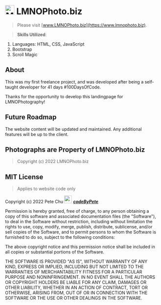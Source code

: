 # <img src='https://www.lmnophoto.biz/pics/mermaid_camera.gif' alt='Mermaid Camera logo' width='30'> LMNOPhoto.biz

>Please visit [www.LMNOPhoto.biz](https://www.lmnophoto.biz). 

>**Skills Utilized**:
<ol>
    <li>Languages: HTML, CSS, JavaScript</li>
    <li>Bootstrap</li>
    <li>Scroll Magic</li>
</ol>

## About
This was my first freelance project, and was developed after being a self-taught developer for 41 days #100DaysOfCode. 

Thanks for the opportunity to develop this landingpage for LMNOPhotography!

## Future Roadmap
The website content will be updated and maintained.  Any additional features will be up to the client.

## Photographs are Property of LMNOPhoto.biz 

>Copyright (c) 2022 LMNOPhoto.biz 
## MIT License 
>Applies to website code only

Copyright (c) 2022 Pete Chu <img src='https://www.codebypete.com/pics/pharma2code_icon.gif' alt='codeByPete logo' width='25'> ***[codeByPete](https://www.codebypete.com/)***

Permission is hereby granted, free of charge, to any person obtaining a copy of this software and associated documentation files (the "Software"), to deal in the Software without restriction, including without limitation the rights to use, copy, modify, merge, publish, distribute, sublicense, and/or sell copies of the Software, and to permit persons to whom the Software is furnished to do so, subject to the following conditions:

The above copyright notice and this permission notice shall be included in all copies or substantial portions of the Software.

THE SOFTWARE IS PROVIDED "AS IS", WITHOUT WARRANTY OF ANY KIND, EXPRESS OR IMPLIED, INCLUDING BUT NOT LIMITED TO THE WARRANTIES OF MERCHANTABILITY FITNESS FOR A PARTICULAR PURPOSE AND NONINFRINGEMENT. IN NO EVENT SHALL THE AUTHORS OR COPYRIGHT HOLDERS BE LIABLE FOR ANY CLAIM, DAMAGES OR OTHER LIABILITY, WHETHER IN AN ACTION OF CONTRACT, TORT OR OTHERWISE, ARISING FROM, OUT OF OR IN CONNECTION WITH THE SOFTWARE OR THE USE OR OTHER DEALINGS IN THE SOFTWARE.
